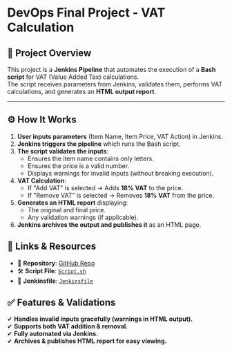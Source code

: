 # DevOps Final Project - VAT Calculation

## 📌 Project Overview
This project is a **Jenkins Pipeline** that automates the execution of a **Bash script** for VAT (Value Added Tax) calculations.  
The script receives parameters from Jenkins, validates them, performs VAT calculations, and generates an **HTML output report**.

---

## ⚙️ How It Works
1. **User inputs parameters** (Item Name, Item Price, VAT Action) in Jenkins.
2. **Jenkins triggers the pipeline** which runs the Bash script.
3. **The script validates the inputs**:
   - Ensures the item name contains only letters.
   - Ensures the price is a valid number.
   - Displays warnings for invalid inputs (without breaking execution).
4. **VAT Calculation**:
   - If "Add VAT" is selected → Adds **18% VAT** to the price.
   - If "Remove VAT" is selected → Removes **18% VAT** from the price.
5. **Generates an HTML report** displaying:
   - The original and final price.
   - Any validation warnings (if applicable).
6. **Jenkins archives the output and publishes it** as an HTML page.

## 🔗 Links & Resources
- 📜 **Repository**: [GitHub Repo](https://github.com/zeev5002/DevOps-Final-Project)
- 🛠️ **Script File**: [`Script.sh`](https://github.com/zeev5002/DevOps-Final-Project/blob/master/Script.sh)
- 📄 **Jenkinsfile**: [`Jenkinsfile`](https://github.com/zeev5002/DevOps-Final-Project/blob/master/Jenkinsfile)

## ✅ Features & Validations
✔ **Handles invalid inputs gracefully (warnings in HTML output).**  
✔ **Supports both VAT addition & removal.**  
✔ **Fully automated via Jenkins.**  
✔ **Archives & publishes HTML report for easy viewing.**  